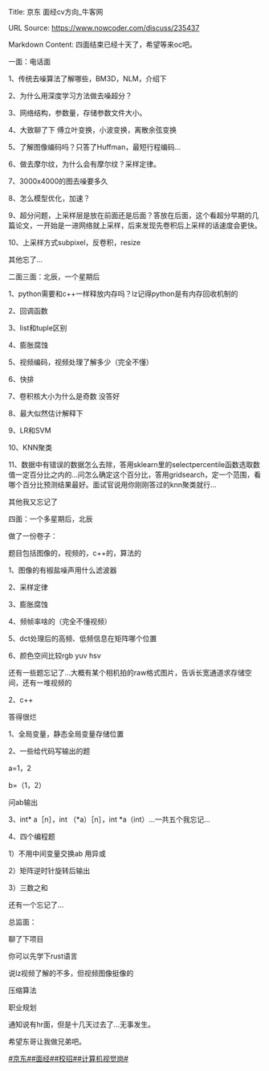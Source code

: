 Title: 京东 面经cv方向_牛客网

URL Source: https://www.nowcoder.com/discuss/235437

Markdown Content:
四面结束已经十天了，希望等来oc吧。

一面：电话面

1、传统去噪算法了解哪些，BM3D，NLM，介绍下

2、为什么用深度学习方法做去噪超分？

3、网络结构，参数量，存储参数文件大小。

4、大致聊了下 傅立叶变换，小波变换，离散余弦变换

5、了解图像编码吗？只答了Huffman，最短行程编码…

6、做去摩尔纹，为什么会有摩尔纹？采样定律。

7、3000x4000的图去噪要多久

8、怎么模型优化，加速？

9、超分问题，上采样层是放在前面还是后面？答放在后面，这个看超分早期的几篇论文，一开始是一进网络就上采样，后来发现先卷积后上采样的话速度会更快。

10、上采样方式subpixel，反卷积，resize

其他忘了…

二面三面：北辰，一个星期后

1、python需要和c++一样释放内存吗？lz记得python是有内存回收机制的

2、回调函数

3、list和tuple区别

4、膨胀腐蚀

5、视频编码，视频处理了解多少（完全不懂）

6、快排

7、卷积核大小为什么是奇数 没答好

8、最大似然估计解释下

9、LR和SVM

10、KNN聚类

11、数据中有错误的数据怎么去除，答用sklearn里的selectpercentile函数选取数值一定百分比之内的…问怎么确定这个百分比，答用gridsearch，定一个范围，看哪个百分比预测结果最好。面试官说用你刚刚答过的knn聚类就行…

其他我又忘记了

四面：一个多星期后，北辰

做了一份卷子：

题目包括图像的，视频的，c++的，算法的

1、图像的有椒盐噪声用什么滤波器

2、采样定律

3、膨胀腐蚀

4、频帧率啥的（完全不懂视频）

5、dct处理后的高频、低频信息在矩阵哪个位置

6、颜色空间比较rgb yuv hsv

还有一些题忘记了…大概有某个相机拍的raw格式图片，告诉长宽通道求存储空间，还有一堆视频的

2、c++

答得很烂

1、全局变量，静态全局变量存储位置

2、一些给代码写输出的题

a=1，2

b=（1，2）

问ab输出

3、int\* a［n］，int （\*a）［n］，int \*a（int）…一共五个我忘记…

4、四个编程题

1）不用中间变量交换ab 用异或

2）矩阵逆时针旋转后输出

3）三数之和

还有一个忘记了…

总监面：

聊了下项目

你可以先学下rust语言

说lz视频了解的不多，但视频图像挺像的

压缩算法

职业规划

通知说有hr面，但是十几天过去了…无事发生。

希望东哥让我做兄弟吧。

[#京东#](https://www.nowcoder.com/enterprise/151/discussion)[#面经#](https://www.nowcoder.com/creation/subject/928d551be73f40db82c0ed83286c8783)[#校招#](https://www.nowcoder.com/creation/subject/d09b966a380b45ddaba9dc5a6bd5ee19)[#计算机视觉岗#](https://www.nowcoder.com/creation/subject/7d4d0e589e5644ee9876f304b1c35762)
